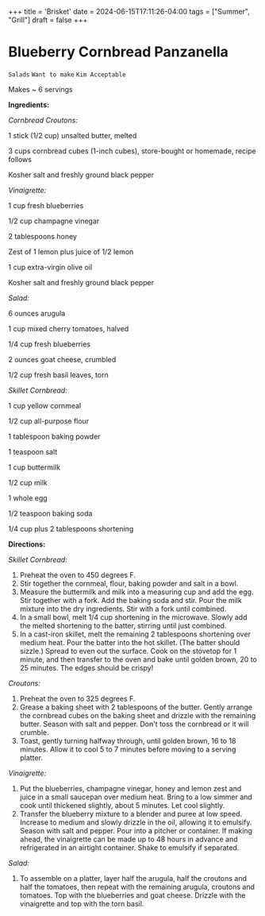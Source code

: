 +++
title = 'Brisket'
date = 2024-06-15T17:11:26-04:00
tags = ["Summer", "Grill"]
draft = false
+++
# Blueberry Cornbread Panzanella

`Salads` `Want to make` `Kim Acceptable`

Makes ~ 6 servings

**Ingredients:**

_Cornbread Croutons:_

1 stick (1/2 cup) unsalted butter, melted

3 cups cornbread cubes (1-inch cubes), store-bought or homemade, recipe follows

Kosher salt and freshly ground black pepper 

_Vinaigrette:_

1 cup fresh blueberries

1/2 cup champagne vinegar 

2 tablespoons honey 

Zest of 1 lemon plus juice of 1/2 lemon 

1 cup extra-virgin olive oil 

Kosher salt and freshly ground black pepper 

_Salad:_

6 ounces arugula

1 cup mixed cherry tomatoes, halved 

1/4 cup fresh blueberries 

2 ounces goat cheese, crumbled 

1/2 cup fresh basil leaves, torn 

_Skillet Cornbread:_

1 cup yellow cornmeal

1/2 cup all-purpose flour 

1 tablespoon baking powder 

1 teaspoon salt 

1 cup buttermilk 

1/2 cup milk 

1 whole egg 

1/2 teaspoon baking soda 

1/4 cup plus 2 tablespoons shortening 

**Directions:**

_Skillet Cornbread:_

1. Preheat the oven to 450 degrees F.
2. Stir together the cornmeal, flour, baking powder and salt in a bowl.
3. Measure the buttermilk and milk into a measuring cup and add the egg. Stir together with a fork. Add the baking soda and stir. Pour the milk mixture into the dry ingredients. Stir with a fork until combined.
4. In a small bowl, melt 1/4 cup shortening in the microwave. Slowly add the melted shortening to the batter, stirring until just combined.
5. In a cast-iron skillet, melt the remaining 2 tablespoons shortening over medium heat. Pour the batter into the hot skillet. (The batter should sizzle.) Spread to even out the surface. Cook on the stovetop for 1 minute, and then transfer to the oven and bake until golden brown, 20 to 25 minutes. The edges should be crispy!

_Croutons:_

1. Preheat the oven to 325 degrees F.
2. Grease a baking sheet with 2 tablespoons of the butter. Gently arrange the cornbread cubes on the baking sheet and drizzle with the remaining butter. Season with salt and pepper. Don't toss the cornbread or it will crumble.
3. Toast, gently turning halfway through, until golden brown, 16 to 18 minutes. Allow it to cool 5 to 7 minutes before moving to a serving platter.

_Vinaigrette:_

1. Put the blueberries, champagne vinegar, honey and lemon zest and juice in a small saucepan over medium heat. Bring to a low simmer and cook until thickened slightly, about 5 minutes. Let cool slightly.
2. Transfer the blueberry mixture to a blender and puree at low speed. Increase to medium and slowly drizzle in the oil, allowing it to emulsify. Season with salt and pepper. Pour into a pitcher or container. If making ahead, the vinaigrette can be made up to 48 hours in advance and refrigerated in an airtight container. Shake to emulsify if separated.

_Salad:_

1. To assemble on a platter, layer half the arugula, half the croutons and half the tomatoes, then repeat with the remaining arugula, croutons and tomatoes. Top with the blueberries and goat cheese. Drizzle with the vinaigrette and top with the torn basil.

### 
